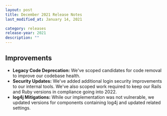 ```yaml
---
layout: post
title: December 2021 Release Notes
last_modified_at: January 14, 2021

category: releases
release-year: 2021
description: ""
---
```


## Improvements

* **Legacy Code Deprecation:** We've scoped candidates for code removal to improve our codebase health.
* **Security Updates:** We've added additional login security improvements to our internal tools. We've also scoped work required to keep our Rails and Ruby versions in compliance going into 2022.
* **log4j Mitigations:** While our implementation was not vulnerable, we updated versions for components containing log4j and updated related settings.